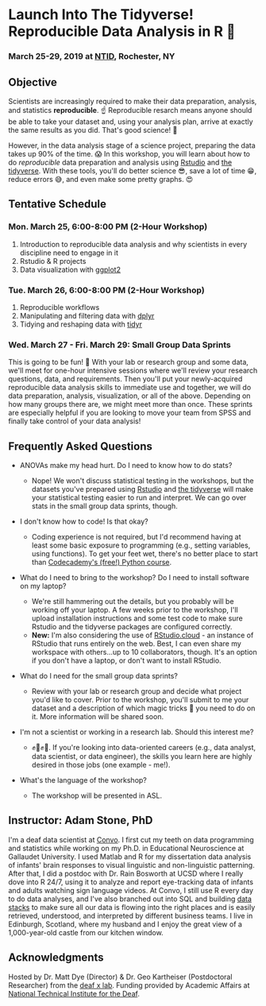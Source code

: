 # Launch Into The Tidyverse! Reproducible Data Analysis in R :rocket:

### March 25-29, 2019 at [NTID](http://www.ntid.edu), Rochester, NY

## Objective
Scientists are increasingly required to make their data preparation, analysis, and statistics **reproducible**. :point_up: Reproducible resarch means anyone should be able to take your dataset and, using your analysis plan, arrive at exactly the same results as you did. That's good science! :raised_hands:

However, in the data analysis stage of a science project, preparing the data takes up 90% of the time. :scream: In this workshop, you will learn about how to do *reproducible* data preparation and analysis using [Rstudio](http://www.rstudio.com) and [the tidyverse](http://www.tidyverse.org). With these tools, you'll do better science :sunglasses:, save a lot of time :grin:, reduce errors :sweat_smile:, and even make some pretty graphs. :heart_eyes:

## Tentative Schedule
### Mon. March 25, 6:00-8:00 PM (2-Hour Workshop)
1.  Introduction to reproducible data analysis and why scientists in every discipline need to engage in it
2. Rstudio & R projects
3. Data visualization with [ggplot2](https://ggplot2.tidyverse.org/)

### Tue. March 26, 6:00-8:00 PM (2-Hour Workshop)
1. Reproducible workflows
2. Manipulating and filtering data with [dplyr](https://dplyr.tidyverse.org/)
3. Tidying and reshaping data with [tidyr](https://tidyr.tidyverse.org/)

### Wed. March 27 - Fri. March 29: Small Group Data Sprints
This is going to be fun! :tada: With your lab or research group and some data, we'll meet for one-hour intensive sessions where we'll review your research questions, data, and requirements. Then you'll put your newly-acquired reproducible data analysis skills to immediate use and together, we will do data preparation, analysis, visualization, or all of the above. Depending on how many groups there are, we might meet more than once. These sprints are especially helpful if you are looking to move your team from SPSS and finally take control of your data analysis!

## Frequently Asked Questions
* ANOVAs make my head hurt. Do I need to know how to do stats?
  * Nope! We won't discuss statistical testing in the workshops, but the datasets you've prepared using [Rstudio](http://www.rstudio.com) and [the tidyverse](http://www.tidyverse.org) will make your statistical testing easier to run and interpret. We can go over stats in the small group data sprints, though.

* I don't know how to code! Is that okay?
  * Coding experience is not required, but I'd recommend having at least some basic exposure to programming (e.g., setting variables, using functions). To get your feet wet, there's no better place to start than [Codecademy's (free!) Python course](https://www.codecademy.com/learn/learn-python).

* What do I need to bring to the workshop? Do I need to install software on my laptop?
  * We're still hammering out the details, but you probably will be working off your laptop. A few weeks prior to the workshop, I'll upload installation instructions and some test code to make sure Rstudio and the tidyverse packages are configured correctly.
  * **New:** I'm also considering the use of [RStudio.cloud](https://rstudio.cloud/) - an instance of RStudio that runs entirely on the web. Best, I can even share my workspace with others...up to 10 collaborators, though. It's an option if you don't have a laptop, or don't want to install RStudio.

* What do I need for the small group data sprints?
  * Review with your lab or research group and decide what project you'd like to cover. Prior to the workshop, you'll submit to me your dataset and a description of which magic tricks :crystal_ball: you need to do on it. More information will be shared soon.

* I'm not a scientist or working in a research lab. Should this interest me?
  * :fist::punch::fist::punch:. If you're looking into data-oriented careers (e.g., data analyst, data scientist, or data engineer), the skills you learn here are highly desired in those jobs (one example - me!).

* What's the language of the workshop?
  * The workshop will be presented in ASL.

## Instructor: Adam Stone, PhD
I'm a deaf data scientist at [Convo](http://www.convorelay.com). I first cut my teeth on data programming and statistics while working on my Ph.D. in Educational Neuroscience at Gallaudet University. I used Matlab and R for my dissertation data analysis of infants' brain responses to visual linguistic and non-linguistic patterning. After that, I did a postdoc with Dr. Rain Bosworth at UCSD where I really dove into R 24/7, using it to analyze and report eye-tracking data of infants and adults watching sign language videos. At Convo, I still use R every day to do data analyses, and I've also branched out into SQL and building [data stacks](https://medium.com/@foundinblank/whats-a-data-stack-7c96f7a15fe8) to make sure all our data is flowing into the right places and is easily retrieved, understood, and interpreted by different business teams. I live in Edinburgh, Scotland, where my husband and I enjoy the great view of a 1,000-year-old castle from our kitchen window.

## Acknowledgments
Hosted by Dr. Matt Dye (Director) & Dr. Geo Kartheiser (Postdoctoral Researcher) from the [deaf x lab](http://www.deafxlab.com/). Funding provided by Academic Affairs at [National Technical Institute for the Deaf](http://www.ntid.edu).
